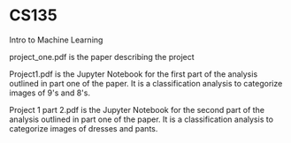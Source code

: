 # CS135
Intro to Machine Learning 

project_one.pdf is the paper describing the project

Project1.pdf is the Jupyter Notebook for the first part of the analysis outlined in part one of the paper. It is a classification analysis to categorize images of 9's and 8's.

Project 1 part 2.pdf is the Jupyter Notebook for the second part of the analysis outlined in part one of the paper. It is a classification analysis to categorize images of dresses and pants.
